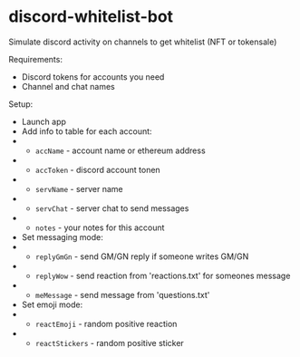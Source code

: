 # discord-whitelist-bot
Simulate discord activity on channels to get whitelist (NFT or tokensale)

Requirements:
- Discord tokens for accounts you need
- Channel and chat names

Setup:
- Launch app
- Add info to table for each account:
- - `accName` - account name or ethereum address
- - `accToken` - discord account tonen
- - `servName` - server name
- - `servChat` - server chat to send messages
- - `notes` - your notes for this account
- Set messaging mode:
- - `replyGmGn` - send GM/GN reply if someone writes GM/GN
- - `replyWow` - send reaction from 'reactions.txt' for someones message
- - `meMessage` - send message from 'questions.txt'
- Set emoji mode:
- - `reactEmoji` - random positive reaction
- - `reactStickers` - random positive sticker

